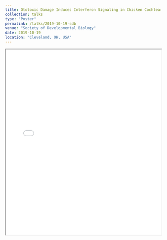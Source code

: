 ```yaml
---
title: Ototoxic Damage Induces Interferon Signaling in Chicken Cochlear Epithelial Stem Cells
collection: talks
type: "Poster"
permalink: /talks/2019-10-19-sdb
venue: "Society of Developmental Biology"
date: 2019-10-19
location: "Cleveland, OH, USA"
---
```


<iframe src="/files/SDB-2019.pdf" width="100%" height="600px">
  This browser does not support PDFs. Please download the PDF: 
  <a href="/files/SDB-2019.pdf">Download PDF</a>.
</iframe>
